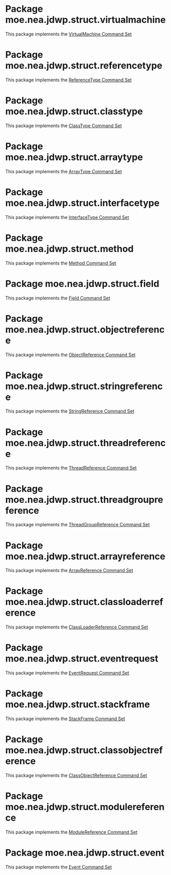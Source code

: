 # Package moe.nea.jdwp.struct.virtualmachine

This package implements the [VirtualMachine Command Set](https://docs.oracle.com/en/java/javase/17/docs/specs/jdwp/jdwp-protocol.html#JDWP_VirtualMachine)

# Package moe.nea.jdwp.struct.referencetype

This package implements the [ReferenceType Command Set](https://docs.oracle.com/en/java/javase/17/docs/specs/jdwp/jdwp-protocol.html#JDWP_ReferenceType)

# Package moe.nea.jdwp.struct.classtype

This package implements the [ClassType Command Set](https://docs.oracle.com/en/java/javase/17/docs/specs/jdwp/jdwp-protocol.html#JDWP_ClassType)

# Package moe.nea.jdwp.struct.arraytype

This package implements the [ArrayType Command Set](https://docs.oracle.com/en/java/javase/17/docs/specs/jdwp/jdwp-protocol.html#JDWP_ArrayType)

# Package moe.nea.jdwp.struct.interfacetype

This package implements the [InterfaceType Command Set](https://docs.oracle.com/en/java/javase/17/docs/specs/jdwp/jdwp-protocol.html#JDWP_InterfaceType)

# Package moe.nea.jdwp.struct.method

This package implements the [Method Command Set](https://docs.oracle.com/en/java/javase/17/docs/specs/jdwp/jdwp-protocol.html#JDWP_Method)

# Package moe.nea.jdwp.struct.field

This package implements the [Field Command Set](https://docs.oracle.com/en/java/javase/17/docs/specs/jdwp/jdwp-protocol.html#JDWP_Field)

# Package moe.nea.jdwp.struct.objectreference

This package implements the [ObjectReference Command Set](https://docs.oracle.com/en/java/javase/17/docs/specs/jdwp/jdwp-protocol.html#JDWP_ObjectReference)

# Package moe.nea.jdwp.struct.stringreference

This package implements the [StringReference Command Set](https://docs.oracle.com/en/java/javase/17/docs/specs/jdwp/jdwp-protocol.html#JDWP_StringReference)

# Package moe.nea.jdwp.struct.threadreference

This package implements the [ThreadReference Command Set](https://docs.oracle.com/en/java/javase/17/docs/specs/jdwp/jdwp-protocol.html#JDWP_ThreadReference)

# Package moe.nea.jdwp.struct.threadgroupreference

This package implements the [ThreadGroupReference Command Set](https://docs.oracle.com/en/java/javase/17/docs/specs/jdwp/jdwp-protocol.html#JDWP_ThreadGroupReference)

# Package moe.nea.jdwp.struct.arrayreference

This package implements the [ArrayReference Command Set](https://docs.oracle.com/en/java/javase/17/docs/specs/jdwp/jdwp-protocol.html#JDWP_ArrayReference)

# Package moe.nea.jdwp.struct.classloaderreference

This package implements the [ClassLoaderReference Command Set](https://docs.oracle.com/en/java/javase/17/docs/specs/jdwp/jdwp-protocol.html#JDWP_ClassLoaderReference)

# Package moe.nea.jdwp.struct.eventrequest

This package implements the [EventRequest Command Set](https://docs.oracle.com/en/java/javase/17/docs/specs/jdwp/jdwp-protocol.html#JDWP_EventRequest)

# Package moe.nea.jdwp.struct.stackframe

This package implements the [StackFrame Command Set](https://docs.oracle.com/en/java/javase/17/docs/specs/jdwp/jdwp-protocol.html#JDWP_StackFrame)

# Package moe.nea.jdwp.struct.classobjectreference

This package implements the [ClassObjectReference Command Set](https://docs.oracle.com/en/java/javase/17/docs/specs/jdwp/jdwp-protocol.html#JDWP_ClassObjectReference)

# Package moe.nea.jdwp.struct.modulereference

This package implements the [ModuleReference Command Set](https://docs.oracle.com/en/java/javase/17/docs/specs/jdwp/jdwp-protocol.html#JDWP_ModuleReference)

# Package moe.nea.jdwp.struct.event

This package implements the [Event Command Set](https://docs.oracle.com/en/java/javase/17/docs/specs/jdwp/jdwp-protocol.html#JDWP_Event)


